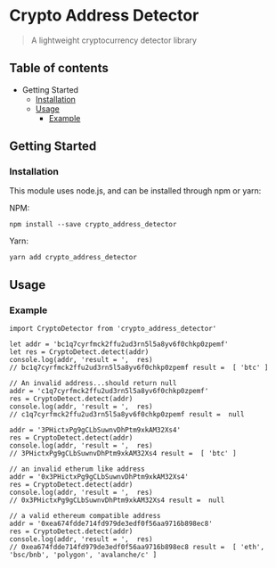 # Crypto Address Detector

> A lightweight cryptocurrency detector library

## Table of contents
- Getting Started
  - [Installation](https://github.com/yieldapp/crypto_address_detector/edit/master/README.md#installation)
  - [Usage](https://github.com/yieldapp/crypto_address_detector/blob/master/README.md#usage)
    - [Example](https://github.com/yieldapp/crypto_address_detector/blob/master/README.md#example)
   
## Getting Started
### Installation
This module uses node.js, and can be installed through npm or yarn:

NPM:
```
npm install --save crypto_address_detector
```

Yarn:
```
yarn add crypto_address_detector
```

## Usage
### Example

```
import CryptoDetector from 'crypto_address_detector'

let addr = 'bc1q7cyrfmck2ffu2ud3rn5l5a8yv6f0chkp0zpemf'
let res = CryptoDetect.detect(addr)
console.log(addr, 'result = ',  res)
// bc1q7cyrfmck2ffu2ud3rn5l5a8yv6f0chkp0zpemf result =  [ 'btc' ]

// An invalid address...should return null
addr = 'c1q7cyrfmck2ffu2ud3rn5l5a8yv6f0chkp0zpemf'
res = CryptoDetect.detect(addr)
console.log(addr, 'result = ',  res)
// c1q7cyrfmck2ffu2ud3rn5l5a8yv6f0chkp0zpemf result =  null

addr = '3PHictxPg9gCLbSuwnvDhPtm9xkAM32Xs4'
res = CryptoDetect.detect(addr)
console.log(addr, 'result = ',  res)
// 3PHictxPg9gCLbSuwnvDhPtm9xkAM32Xs4 result =  [ 'btc' ]

// an invalid etherum like address
addr = '0x3PHictxPg9gCLbSuwnvDhPtm9xkAM32Xs4'
res = CryptoDetect.detect(addr)
console.log(addr, 'result = ',  res)
// 0x3PHictxPg9gCLbSuwnvDhPtm9xkAM32Xs4 result =  null

// a valid ethereum compatible address
addr = '0xea674fdde714fd979de3edf0f56aa9716b898ec8'
res = CryptoDetect.detect(addr)
console.log(addr, 'result = ',  res)
// 0xea674fdde714fd979de3edf0f56aa9716b898ec8 result =  [ 'eth', 'bsc/bnb', 'polygon', 'avalanche/c' ]
```

